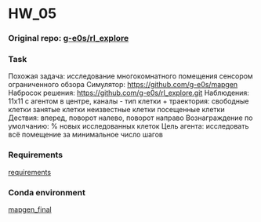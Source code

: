 # HW_05


### Original repo: [g-e0s/rl_explore](https://github.com/g-e0s/rl_explore)


### Task

Похожая задача: исследование многокомнатного помещения сенсором ограниченного обзора
Симулятор: https://github.com/g-e0s/mapgen
Набросок решения: https://github.com/g-e0s/rl_explore.git
Наблюдения: 11x11 с агентом в центре, каналы - тип клетки + траектория:
свободные клетки
занятые клетки
неизвестные клетки
посещенные клетки
Дествия: вперед, поворот налево, поворот направо
Вознаграждение по умолчанию: % новых исследованных клеток
Цель агента: исследовать всё помещение за минимальное число шагов


### Requirements

[requirements](requirements.txt)


### Conda environment

[mapgen_final](mapgen_final.yml)